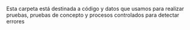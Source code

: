 Esta carpeta está destinada a código y datos que usamos para realizar pruebas, pruebas de concepto y procesos controlados para detectar errores